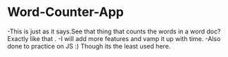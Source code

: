 # Word-Counter-App
-This is just as it says.See that thing that counts the words in a word doc?Exactly like that .
-I will add more features and vamp it up with time.
-Also done to practice on JS :) Though its the least used here.
